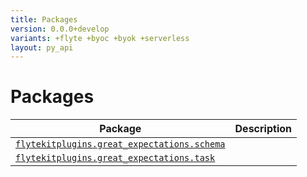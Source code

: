 ```yaml
---
title: Packages
version: 0.0.0+develop
variants: +flyte +byoc +byok +serverless
layout: py_api
---
```


# Packages

| Package | Description |
|-|-|
| [`flytekitplugins.great_expectations.schema`](flytekitplugins.great_expectations.schema) |  |
| [`flytekitplugins.great_expectations.task`](flytekitplugins.great_expectations.task) |  |
